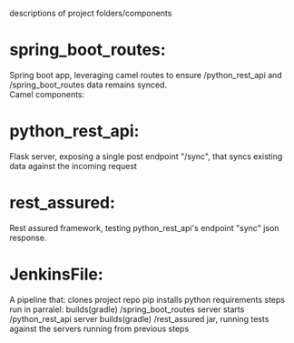 descriptions of project folders/components
# spring_boot_routes:
Spring boot app, leveraging camel routes to ensure /python_rest_api and /spring_boot_routes data remains synced.  
Camel components:

# python_rest_api:
Flask server, exposing a single post endpoint "/sync", that syncs existing data against the incoming request

# rest_assured:
Rest assured framework, testing python_rest_api's endpoint "sync" json response. 

# JenkinsFile:
A pipeline that:
  clones project repo
  pip installs python requirements
  steps run in parralel:
    builds(gradle) /spring_boot_routes server
    starts /python_rest_api server
    builds(gradle) /rest_assured jar, running tests against the servers running from previous steps
  
  
  

